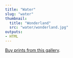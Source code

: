 ```yaml
---
title: "Water"
slug: "water"
thumbnail:
  title: "Wonderland"
  src: "water/wonderland.jpg"
outputs:
- HTML
---
```


[Buy prints from this gallery](https://weshargrovephotography.square.site/shop/water-prints/2).
